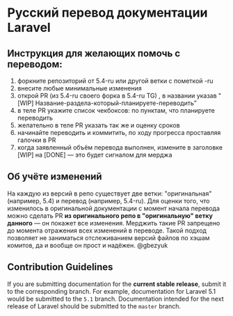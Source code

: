# Русский перевод документации Laravel

## Инструкция для желающих помочь с переводом:

1) форкните репозиторий от 5.4-ru или другой ветки с пометкой -ru
2) внесите любые минимальные изменения
3) открой PR (из 5.4-ru своего форка в 5.4-ru TG) , в названии указав "[WIP] Название-раздела-который-планируете-переводить”
4) в теле PR укажите список чекбоксов: по пунктам, что планируете переводить
5) желательно в теле PR указать так же и оценку сроков
6) начинайте переводить и коммитить, по ходу прогресса проставляя галочки в PR
7) когда заявленный объём перевода выполнен, измените в заголовке [WIP] на [DONE] — это будет сигналом для мерджа

## Об учёте изменений

На каждую из версий в репо существует две ветки: "оригинальная" (например, 5.4) и перевод (например, 5.4-ru). Для оценки того, что изменилось в оригинальной документации с момент начала перевода можно сделать PR **из оригинального репо в "оригинальную" ветку данного** — он покажет все изменения. Мерджить такие PR запрещено до момента отражения всех изменений в переводе. Такой подход позволяет не заниматься отслеживанием версий файлов по хэшам комитов, да и вообще он прост и надёжен. @gbezyuk

## Contribution Guidelines

If you are submitting documentation for the **current stable release**, submit it to the corresponding branch. For example, documentation for Laravel 5.1 would be submitted to the `5.1` branch. Documentation intended for the next release of Laravel should be submitted to the `master` branch.
